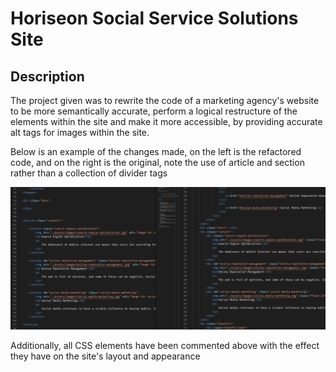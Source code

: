 # Horiseon Social Service Solutions Site

## Description
The project given was to rewrite the code of a marketing agency's website to be more semantically accurate, perform a logical restructure of the elements within the site and make it more accessible, by providing accurate alt tags for images within the site.

Below is an example of the changes made, on the left is the refactored code, and on the right is the original, note the use of article and section rather than a collection of divider tags

![This is an example of the above changes](./assets/images/changes.png)

Additionally, all CSS elements have been commented above with the effect they have on the site's layout and appearance